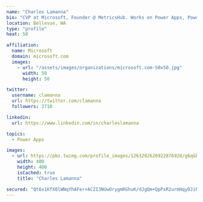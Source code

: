 ```yaml
---
name: "Charles Lamanna"
bio: "CVP at Microsoft, Founder @ MetricsHub. Works on Power Apps, Power Automate, Power Virtual Agent, Common Data Service and Dynamics 365."
location: Bellevue, WA
type: "profile"
heat: 50

affiliation:
  name: Microsoft
  domain: microsoft.com
  images:
    - url: "/assets/images/organizations/microsoft.com-50x50.jpg"
      width: 50
      height: 50

twitter:
  username: clamanna
  url: https://twitter.com/clamanna
  followers: 2710

linkedin:
  url: https://www.linkedin.com/in/charleslamanna

topics:
  - Power Apps

images:
  - url: https://pbs.twimg.com/profile_images/1263202626922876928/g6qGbHZ-_400x400.jpg
    width: 400
    height: 400
    isCached: true
    title: "Charles Lamanna"

secured: "Qt6s1KfX0lWNqYhAFer+ACZI3NUwOrygmRGhuK/dJgQm+QpPxR2urmHqyDJiNrVI2KSYPPJOjqN9wFHEYEycptURhi5gVxT8ehKbJYv4HfHvAsvdUvmsG4NU3Se08DPnTHTr0MYMLwnNVF+d+uAZuG4rrg6z3Ecg6O9X8GvrD1sWeyZNQ8YXx1sG5W+IGVi7ZgNEwCoM77tsEJ7jKpLSr2e5AncH5FlF5A0X5FcXRikDbBDHnM395w4OZfsujJaYYJYBn53mIXYpd0C8LA16vICrJOJ4dz3Vjji+qtiyMsgRza51zM1piFUzs/j3vdqAYru73FJCMPa6TD5HTe/Xbok3DURQbZNNykQCc1i4LvZbllAXzD6e6yrUxcEDypwoDo2fXhOaneV8mIADerymXwAeNLqfoT1M871cROkOPwc=;P5FKm1mOPZ+vQBT2+YKn1w=="
---
```



